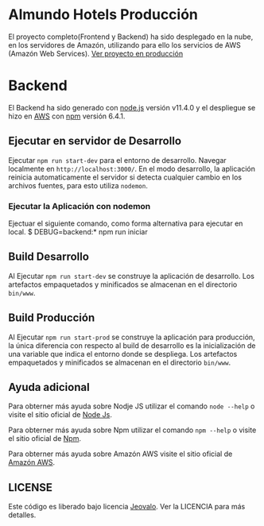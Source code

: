 # Almundo Hotels Producción
El proyecto completo(Frontend y Backend) ha sido desplegado en la nube, en los servidores de Amazón, utilizando para ello los servicios de AWS (Amazón Web Services). 
[Ver proyecto en producción](https://hotels.almundo.jeovalo.com/)

# Backend
El Backend ha sido generado con [node.js](https://nodejs.org/es/) versión v11.4.0 y el despliegue se hizo en [AWS](https://aws.amazon.com/)
con [npm](https://www.npmjs.com/) versión 6.4.1.

## Ejecutar en servidor de Desarrollo
Ejecutar `npm run start-dev` para el entorno de desarrollo. Navegar localmente en `http://localhost:3000/`. En el modo desarrollo, la aplicación reinicia automaticamente el servidor si detecta cualquier cambio en los archivos fuentes, para esto utiliza `nodemon`.

### Ejecutar la Aplicación con nodemon
Ejectuar el siguiente comando, como forma alternativa para ejecutar en local.
$ DEBUG=backend:* npm run iniciar

## Build Desarrollo
Al Ejecutar `npm run start-dev` se construye la aplicación de desarrollo. Los artefactos empaquetados y minificados se almacenan en el directorio `bin/www`. 

## Build Producción
Al Ejecutar `npm run start-prod` se construye la aplicación para producción, la única diferencia con respecto al build de desarrollo es la inicialización de una
variable que indica el entorno donde se despliega. Los artefactos empaquetados y minificados se almacenan en el directorio `bin/www`. 

## Ayuda adicional
Para obterner más ayuda sobre Nodje JS utilizar el comando `node --help` o visite el sitio oficial de 
[Node Js](https://nodejs.org/es/).

Para obterner más ayuda sobre Npm utilizar el comando `npm --help` o visite el sitio oficial de 
[Npm](https://www.npmjs.com/).

Para obterner más ayuda sobre Amazón AWS visite el sitio oficial de  [Amazón AWS](https://aws.amazon.com).


## LICENSE

Este código es liberado bajo licencia [Jeovalo](https://www.jeovalo.com). Ver la LICENCIA para más detalles.
